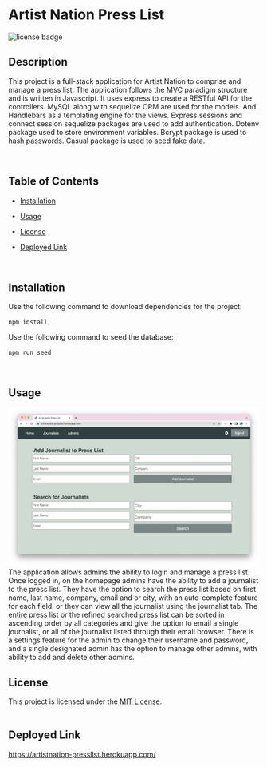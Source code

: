 # Artist Nation Press List

![license badge](https://img.shields.io/badge/license-MIT-blue)

## Description

This project is a full-stack application for Artist Nation to comprise and manage a press list. The application follows the MVC paradigm structure and is written in Javascript. It uses express to create a RESTful API for the controllers. MySQL along with sequelize ORM are used for the models. And Handlebars as a templating engine for the views. Express sessions and connect session sequelize packages are used to add authentication. Dotenv package used to store environment variables. Bcrypt package is used to hash passwords. Casual package is used to seed fake data.

  <br>

## Table of Contents

- [Installation](#installation)
- [Usage](#usage)
- [License](#license)
- [Deployed Link](#deployed-link)

  <br>

## Installation

Use the following command to download dependencies for the project:

```
npm install
```

Use the following command to seed the database:

```
npm run seed
```

  <br>

## Usage

![screenshot](./public/images/screenshot.png)
</br>
The application allows admins the ability to login and manage a press list. Once logged in, on the homepage admins have the ability to add a journalist to the press list. They have the option to search the press list based on first name, last name, company, email and or city, with an auto-complete feature for each field, or they can view all the journalist using the journalist tab. The entire press list or the refined searched press list can be sorted in ascending order by all categories and give the option to email a single journalist, or all of the journalist listed through their email browser. There is a settings feature for the admin to change their username and password, and a single designated admin has the option to manage other admins, with ability to add and delete other admins.
</br>

## License

This project is licensed under the [MIT License](https://choosealicense.com/licenses/mit/).  
 </br>

## Deployed Link

https://artistnation-presslist.herokuapp.com/
</br>
